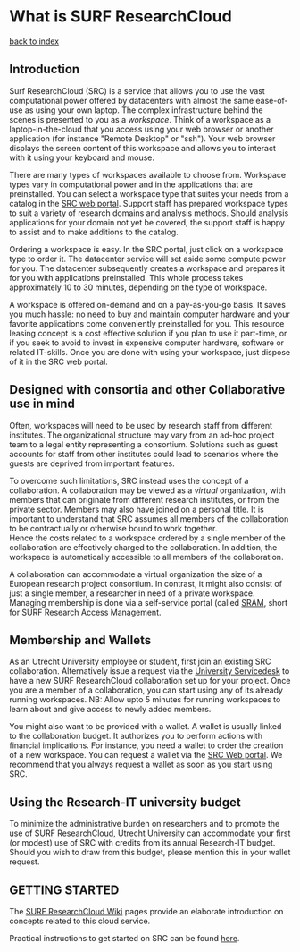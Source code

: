 # What is SURF ResearchCloud
[back to index](../primer-for-users.md)

## Introduction
Surf ResearchCloud (SRC) is a service that allows you to use the vast computational power offered 
by datacenters with almost the same ease-of-use as using your own laptop. 
The complex infrastructure behind the scenes is presented to you as a *workspace*. Think
of a workspace as a laptop-in-the-cloud that you access using your web browser or another
application (for instance "Remote Desktop" or "ssh").
Your web browser displays the screen content of this workspace and allows you to interact with
it using your keyboard and mouse. 

There are many types of workspaces available to choose from. Workspace types vary in 
computational power and in the applications that are preinstalled.
You can select a workspace type that suites your needs from a catalog in 
the [SRC web portal](https://portal.live.surfresearchcloud.nl). 
Support staff has prepared workspace types to suit a variety of research domains and analysis methods. 
Should analysis applications for your domain not yet be covered, the support staff is happy to assist 
and to make additions to the catalog.

Ordering a workspace is easy. In the SRC portal, just click on a workspace type to order it. The 
datacenter service will set aside some compute power for you. 
The datacenter subsequently creates a workspace and prepares it for you with applications preinstalled. 
This whole process takes approximately 10 to 30 minutes, depending on the type of workspace.

A workspace is offered on-demand and on a pay-as-you-go basis. 
It saves you much hassle: no need to buy and maintain computer hardware and
your favorite applications come conveniently preinstalled for you.
This resource leasing concept is a cost effective solution if you plan to use it part-time, 
or if you seek to avoid to invest in expensive computer hardware, software or related IT-skills.
Once you are done with using your workspace, just dispose of it in the SRC web portal.

## Designed with consortia and other Collaborative use in mind
Often, workspaces will need to be used by research staff from different institutes. 
The organizational structure may vary from an ad-hoc project team to a legal entity representing a
consortium. 
Solutions such as guest accounts for staff from other institutes could lead to scenarios where
the guests are deprived from important features.

To overcome such limitations, SRC instead uses the concept of a collaboration.
A collaboration may be viewed as a *virtual* organization, with members that can originate
from different research institutes, or from the private sector. Members may also have joined 
on a personal title. 
It is important to understand that SRC assumes all members of the collaboration to be 
contractually or otherwise bound to work together.  
Hence the costs related to a workspace ordered by a single member of the collaboration are 
effectively charged to the collaboration. In addition, the workspace is automatically accessible
to  all members of the collaboration.

A collaboration can accommodate a virtual organization the size of a European research project consortium.
In contrast, it might also consist of just a single member, a researcher in need of a private workspace.
Managing membership is done via a self-service portal (called [SRAM](https://sram.surf.nl), 
short for SURF Research Access Management. 

## Membership and Wallets
As an Utrecht University employee or student, first join an existing SRC collaboration.
Alternatively issue a request via the [University Servicedesk](https://uu.topdesk.net) to have 
a new SURF ResearchCloud collaboration set up for your project. 
Once you are a member of a collaboration, you can start using any of its already running workspaces.
NB: Allow upto 5 minutes for running workspaces to learn about and give access to newly added members.

You might also want to be provided with a wallet. A wallet is usually linked to the collaboration 
budget. It authorizes you to perform actions with financial implications. For instance, you
need a wallet to order the creation of a new workspace. 
You can request a wallet via the [SRC Web portal](https://portal.live.surfresearchcloud.nl).
We recommend that you always request a wallet as soon as you start using SRC. 

## Using the Research-IT university budget
To minimize the administrative burden on researchers and to promote the use of SURF ResearchCloud, 
Utrecht University can accommodate your first (or modest) use of SRC with credits from its 
annual Research-IT budget. Should you wish to draw from this budget, please mention this in your
wallet request.  


## GETTING STARTED
The [SURF ResearchCloud Wiki](https://servicedesk.surfsara.nl/wiki/display/WIKI/Research+Cloud+Documentation)
pages provide an elaborate introduction on concepts related to this cloud service. 

Practical instructions to get started on SRC can be found [here](first-time-use.md).
